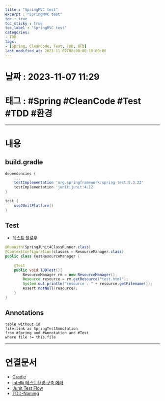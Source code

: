 ```yaml
---
title : "SpringMVC test"
excerpt : "SpringMVC test"
toc : true
toc_sticky : true
toc_label : "SpringMVC test"
categories:
- TDD
tags:
- [Spring, CleanCode, Test, TDD, 환경]
last_modified_at: 2023-11-07T08:00:00-10:00:00
---
```


# 날짜 : 2023-11-07 11:29

# 태그 : #Spring #CleanCode #Test #TDD #환경 
---

# 내용

## build.gradle

```groovy
dependencies {  
	...
    testImplementation 'org.springframework:spring-test:5.3.22'  
    testImplementation 'junit:junit:4.12'  
}  
  
test {  
    useJUnitPlatform()  
}
```

## Test
- [테스트 플로우](../../test/test-Junit-Test-Flow)

```java
@RunWith(SpringJUnit4ClassRunner.class)  
@ContextConfiguration(classes = ResourceManager.class)  
public class TestResourceManager {  
  
    @Test  
    public void TDDTest(){  
        ResourceManager rm = new ResourceManager();  
        Resource resource = rm.getResource("test.html");  
        System.out.println("resource : " + resource.getFilename());  
        Assert.notNull(resource);  
    }  
}

```

## Annotations

```dataview
table without id
file.link as SpringTestAnnotation
from #Spring and #Annotation and #Test 
where file != this.file
```

---

# 연결문서
- [Gradle](../../build/build-Gradle)
- [intellij 테스트환경 구축 에러](../../ide/ide-Intellij-error#execution-failed-for-task--test)
- [Junit Test Flow](../../test/test-Junit-Test-Flow)
- [TDD-Naming](../../tdd/tdd-TDD-Naming)